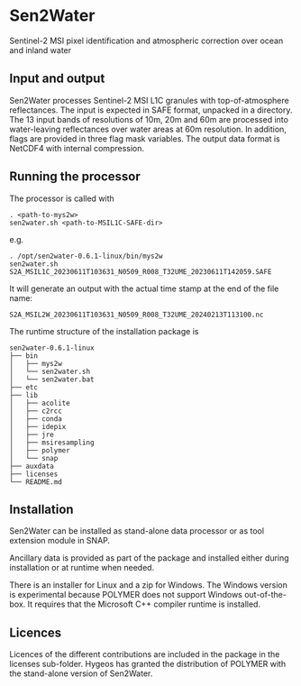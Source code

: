 # Sen2Water

Sentinel-2 MSI pixel identification and atmospheric correction over ocean and inland water

## Input and output

Sen2Water processes Sentinel-2 MSI L1C granules with top-of-atmosphere reflectances. 
The input is expected in SAFE format, unpacked in a directory.
The 13 input bands of resolutions of 10m, 20m and 60m are processed into water-leaving 
reflectances over water areas at 60m resolution. In addition, flags are provided in 
three flag mask variables. The output data format is NetCDF4 with internal compression.

## Running the processor

The processor is called with

    . <path-to-mys2w>
    sen2water.sh <path-to-MSIL1C-SAFE-dir>

e.g.

    . /opt/sen2water-0.6.1-linux/bin/mys2w
    sen2water.sh S2A_MSIL1C_20230611T103631_N0509_R008_T32UME_20230611T142059.SAFE

It will generate an output with the actual time stamp at the end of the file name:

    S2A_MSIL2W_20230611T103631_N0509_R008_T32UME_20240213T113100.nc

The runtime structure of the installation package is

    sen2water-0.6.1-linux
    ├── bin
    │   ├── mys2w
    │   └── sen2water.sh
    │   └── sen2water.bat
    ├── etc
    ├── lib
    │   ├── acolite
    │   ├── c2rcc
    │   ├── conda
    │   ├── idepix
    │   ├── jre
    │   ├── msiresampling
    │   ├── polymer
    │   └── snap
    ├── auxdata
    ├── licenses
    └── README.md

## Installation

Sen2Water can be installed as stand-alone data processor or as tool
extension module in SNAP.

Ancillary data is provided as part of the package and installed either
during installation or at runtime when needed.

There is an installer for Linux and a zip for Windows. The Windows
version is experimental because POLYMER does not support Windows
out-of-the-box. It requires that the Microsoft C++ compiler runtime is
installed.

## Licences

Licences of the different contributions are included in the package in
the licenses sub-folder. Hygeos has granted the distribution of POLYMER
with the stand-alone version of Sen2Water.
